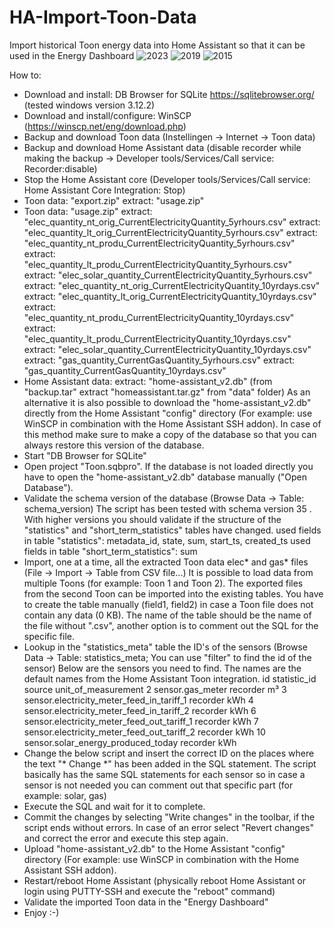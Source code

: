 # HA-Import-Toon-Data
Import historical Toon energy data into Home Assistant so that it can be used in the Energy Dashboard
![2023](https://user-images.githubusercontent.com/10108665/230038379-8d20d264-c49e-4c98-b1f6-241942306886.JPG)
![2019](https://user-images.githubusercontent.com/10108665/230038399-61886f6c-ba39-4343-8b96-0fb779b39ba2.JPG)
![2015](https://user-images.githubusercontent.com/10108665/230038421-3833847a-79a4-40a2-8937-2b5f2ae3f3cc.JPG)



How to:
- Download and install: DB Browser for SQLite https://sqlitebrowser.org/ (tested windows version 3.12.2)
- Download and install/configure: WinSCP (https://winscp.net/eng/download.php)
- Backup and download Toon data  (Instellingen -> Internet -> Toon data)
- Backup and download Home Assistant data (disable recorder while making the backup -> Developer tools/Services/Call service: Recorder:disable)
- Stop the Home Assistant core (Developer tools/Services/Call service: Home Assistant Core Integration: Stop)
- Toon data: "export.zip"
	extract: "usage.zip"
- Toon data: "usage.zip"
    extract: "elec_quantity_nt_orig_CurrentElectricityQuantity_5yrhours.csv"
    extract: "elec_quantity_lt_orig_CurrentElectricityQuantity_5yrhours.csv"
	extract: "elec_quantity_nt_produ_CurrentElectricityQuantity_5yrhours.csv"
	extract: "elec_quantity_lt_produ_CurrentElectricityQuantity_5yrhours.csv"
	extract: "elec_solar_quantity_CurrentElectricityQuantity_5yrhours.csv"
	extract: "elec_quantity_nt_orig_CurrentElectricityQuantity_10yrdays.csv"
	extract: "elec_quantity_lt_orig_CurrentElectricityQuantity_10yrdays.csv"
	extract: "elec_quantity_nt_produ_CurrentElectricityQuantity_10yrdays.csv"
	extract: "elec_quantity_lt_produ_CurrentElectricityQuantity_10yrdays.csv"
	extract: "elec_solar_quantity_CurrentElectricityQuantity_10yrdays.csv"
	extract: "gas_quantity_CurrentGasQuantity_5yrhours.csv"
	extract: "gas_quantity_CurrentGasQuantity_10yrdays.csv"
- Home Assistant data: 
	extract: "home-assistant_v2.db" (from "backup.tar" extract "homeassistant.tar.gz" from "data" folder)
	As an alternative it is also possible to download the "home-assistant_v2.db" directly from the Home Assistant "config" directory (For example: use WinSCP in combination with the Home Assistant SSH addon).
	In case of this method make sure to make a copy of the database so that you can always restore this version of the database.
- Start "DB Browser for SQLite"
- Open project "Toon.sqbpro". If the database is not loaded directly you have to open the "home-assistant_v2.db" database manually ("Open Database").
- Validate the schema version of the database (Browse Data -> Table: schema_version)
  The script has been tested with schema version 35 . With higher versions you should validate if the structure of the "statistics" and "short_term_statistics" tables have changed.
  used fields in table "statistics": metadata_id, state, sum, start_ts, created_ts
  used fields in table "short_term_statistics": sum 
- Import, one at a time, all the extracted Toon data elec* and gas* files (File -> Import -> Table from CSV file...)
  It is possible to load data from multiple Toons (for example: Toon 1 and Toon 2). The exported files from the second Toon can be imported into the existing tables.
  You have to create the table manually (field1, field2) in case a Toon file does not contain any data (0 KB). The name of the table should be the name of the file without ".csv",
  another option is to comment out the SQL for the specific file.
- Lookup in the "statistics_meta" table the ID's of the sensors (Browse Data -> Table: statistics_meta; You can use "filter" to find the id of the sensor)
  Below are the sensors you need to find. The names are the default names from the Home Assistant Toon integration.
	id  statistic_id                                	source      unit_of_measurement
	2	sensor.gas_meter								recorder	m³
	3	sensor.electricity_meter_feed_in_tariff_1		recorder	kWh
	4	sensor.electricity_meter_feed_in_tariff_2		recorder	kWh
	6	sensor.electricity_meter_feed_out_tariff_1		recorder	kWh
	7	sensor.electricity_meter_feed_out_tariff_2		recorder	kWh
	10	sensor.solar_energy_produced_today				recorder	kWh
- Change the below script and insert the correct ID on the places where the text "* Change *" has been added in the SQL statement.
  The script basically has the same SQL statements for each sensor so in case a sensor is not needed you can comment out that specific part (for example: solar, gas)
- Execute the SQL and wait for it to complete.
- Commit the changes by selecting "Write changes" in the toolbar, if the script ends without errors. In case of an error select "Revert changes" and correct the error and execute this step again.
- Upload "home-assistant_v2.db" to the Home Assistant "config" directory (For example: use WinSCP in combination with the Home Assistant SSH addon). 
- Restart/reboot Home Assistant (physically reboot Home Assistant or login using PUTTY-SSH and execute the "reboot" command)
- Validate the imported Toon data in the "Energy Dashboard"
- Enjoy :-)
